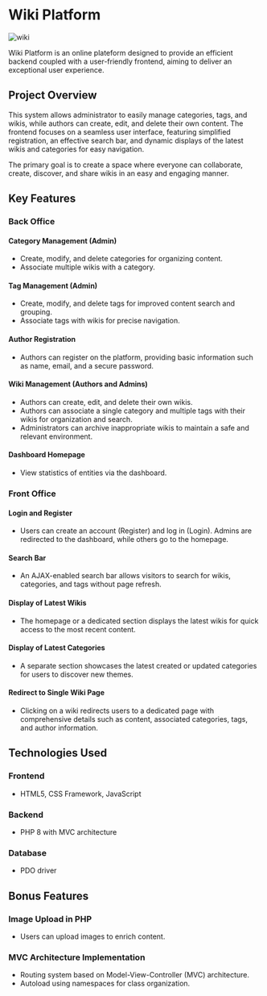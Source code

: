 # Wiki Platform
![wiki](https://github.com/Youcode-Classe-E-2023-2024/Hamza_Meski_Wiki/assets/88968389/1678ea0f-cf3b-4855-86ca-4b2e66a46d90)

Wiki Platform is an online plateform designed to provide an efficient backend coupled with a user-friendly frontend, aiming to deliver an exceptional user experience.

## Project Overview

This system allows administrator to easily manage categories, tags, and wikis, while authors can create, edit, and delete their own content. The frontend focuses on a seamless user interface, featuring simplified registration, an effective search bar, and dynamic displays of the latest wikis and categories for easy navigation.

The primary goal is to create a space where everyone can collaborate, create, discover, and share wikis in an easy and engaging manner.

## Key Features

### Back Office

#### Category Management (Admin)

- Create, modify, and delete categories for organizing content.
- Associate multiple wikis with a category.

#### Tag Management (Admin)

- Create, modify, and delete tags for improved content search and grouping.
- Associate tags with wikis for precise navigation.

#### Author Registration

- Authors can register on the platform, providing basic information such as name, email, and a secure password.

#### Wiki Management (Authors and Admins)

- Authors can create, edit, and delete their own wikis.
- Authors can associate a single category and multiple tags with their wikis for organization and search.
- Administrators can archive inappropriate wikis to maintain a safe and relevant environment.

#### Dashboard Homepage

- View statistics of entities via the dashboard.

### Front Office

#### Login and Register

- Users can create an account (Register) and log in (Login). Admins are redirected to the dashboard, while others go to the homepage.

#### Search Bar

- An AJAX-enabled search bar allows visitors to search for wikis, categories, and tags without page refresh.

#### Display of Latest Wikis

- The homepage or a dedicated section displays the latest wikis for quick access to the most recent content.

#### Display of Latest Categories

- A separate section showcases the latest created or updated categories for users to discover new themes.

#### Redirect to Single Wiki Page

- Clicking on a wiki redirects users to a dedicated page with comprehensive details such as content, associated categories, tags, and author information.

## Technologies Used

### Frontend

- HTML5, CSS Framework, JavaScript

### Backend

- PHP 8 with MVC architecture

### Database

- PDO driver

## Bonus Features

### Image Upload in PHP

- Users can upload images to enrich content.

### MVC Architecture Implementation

- Routing system based on Model-View-Controller (MVC) architecture.
- Autoload using namespaces for class organization.
